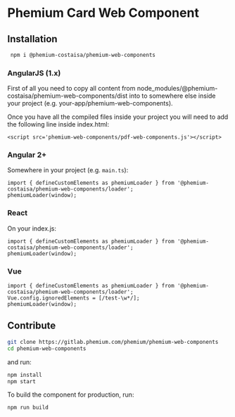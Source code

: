 # Phemium Card Web Component

## Installation

```bash
 npm i @phemium-costaisa/phemium-web-components
```

### AngularJS (1.x)

First of all you need to copy all content from node_modules/@phemium-costaisa/phemium-web-components/dist into to somewhere else inside your project (e.g. your-app/phemium-web-components).

Once you have all the compiled files inside your project you will need to add the following line inside index.html:

```
<script src='phemium-web-components/pdf-web-components.js'></script>
```

### Angular 2+

Somewhere in your project (e.g. `main.ts`):

```
import { defineCustomElements as phemiumLoader } from '@phemium-costaisa/phemium-web-components/loader';
phemiumLoader(window);

```

### React

On your index.js:

```
import { defineCustomElements as phemiumLoader } from '@phemium-costaisa/phemium-web-components/loader';
phemiumLoader(window);
```

### Vue

```
import { defineCustomElements as phemiumLoader } from '@phemium-costaisa/phemium-web-components/loader';
Vue.config.ignoredElements = [/test-\w*/];
phemiumLoader(window);
```

## Contribute

```bash
git clone https://gitlab.phemium.com/phemium/phemium-web-components
cd phemium-web-components
```

and run:

```bash
npm install
npm start
```

To build the component for production, run:

```bash
npm run build
```
